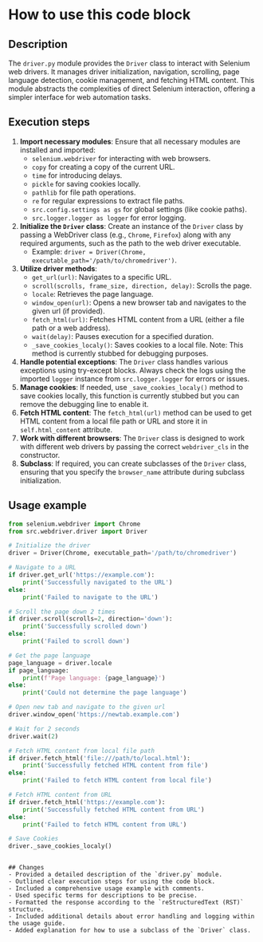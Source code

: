 How to use this code block
=========================================================================================

Description
-------------------------
The `driver.py` module provides the `Driver` class to interact with Selenium web drivers. It manages driver initialization, navigation, scrolling, page language detection, cookie management, and fetching HTML content. This module abstracts the complexities of direct Selenium interaction, offering a simpler interface for web automation tasks.

Execution steps
-------------------------
1. **Import necessary modules**: Ensure that all necessary modules are installed and imported:
    - `selenium.webdriver` for interacting with web browsers.
    - `copy` for creating a copy of the current URL.
    - `time` for introducing delays.
    - `pickle` for saving cookies locally.
    - `pathlib` for file path operations.
    - `re` for regular expressions to extract file paths.
    - `src.config.settings as gs` for global settings (like cookie paths).
    - `src.logger.logger as logger` for error logging.
2. **Initialize the `Driver` class**: Create an instance of the `Driver` class by passing a WebDriver class (e.g., `Chrome`, `Firefox`) along with any required arguments, such as the path to the web driver executable.
   - Example: `driver = Driver(Chrome, executable_path='/path/to/chromedriver')`.
3. **Utilize driver methods**:
    - `get_url(url)`: Navigates to a specific URL.
    - `scroll(scrolls, frame_size, direction, delay)`: Scrolls the page.
    - `locale`: Retrieves the page language.
    - `window_open(url)`: Opens a new browser tab and navigates to the given url (if provided).
    - `fetch_html(url)`: Fetches HTML content from a URL (either a file path or a web address).
    - `wait(delay)`: Pauses execution for a specified duration.
    - `_save_cookies_localy()`: Saves cookies to a local file. Note: This method is currently stubbed for debugging purposes.
4. **Handle potential exceptions**: The `Driver` class handles various exceptions using try-except blocks. Always check the logs using the imported `logger` instance from `src.logger.logger` for errors or issues.
5. **Manage cookies**: If needed, use `_save_cookies_localy()` method to save cookies locally, this function is currently stubbed but you can remove the debugging line to enable it.
6. **Fetch HTML content**: The `fetch_html(url)` method can be used to get HTML content from a local file path or URL and store it in `self.html_content` attribute.
7. **Work with different browsers**: The `Driver` class is designed to work with different web drivers by passing the correct `webdriver_cls` in the constructor.
8. **Subclass**: If required, you can create subclasses of the `Driver` class, ensuring that you specify the `browser_name` attribute during subclass initialization.

Usage example
-------------------------
```python
from selenium.webdriver import Chrome
from src.webdriver.driver import Driver

# Initialize the driver
driver = Driver(Chrome, executable_path='/path/to/chromedriver')

# Navigate to a URL
if driver.get_url('https://example.com'):
    print('Successfully navigated to the URL')
else:
    print('Failed to navigate to the URL')

# Scroll the page down 2 times
if driver.scroll(scrolls=2, direction='down'):
    print('Successfully scrolled down')
else:
    print('Failed to scroll down')

# Get the page language
page_language = driver.locale
if page_language:
    print(f'Page language: {page_language}')
else:
    print('Could not determine the page language')

# Open new tab and navigate to the given url
driver.window_open('https://newtab.example.com')

# Wait for 2 seconds
driver.wait(2)

# Fetch HTML content from local file path
if driver.fetch_html('file:///path/to/local.html'):
    print('Successfully fetched HTML content from file')
else:
    print('Failed to fetch HTML content from local file')

# Fetch HTML content from URL
if driver.fetch_html('https://example.com'):
    print('Successfully fetched HTML content from URL')
else:
    print('Failed to fetch HTML content from URL')

# Save Cookies
driver._save_cookies_localy()
```
```

## Changes
- Provided a detailed description of the `driver.py` module.
- Outlined clear execution steps for using the code block.
- Included a comprehensive usage example with comments.
- Used specific terms for descriptions to be precise.
- Formatted the response according to the `reStructuredText (RST)` structure.
- Included additional details about error handling and logging within the usage guide.
- Added explanation for how to use a subclass of the `Driver` class.